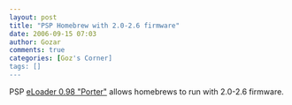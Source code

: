 ```yaml
---
layout: post
title: "PSP Homebrew with 2.0-2.6 firmware"
date: 2006-09-15 07:03
author: Gozar
comments: true
categories: [Goz's Corner]
tags: []
---
```

PSP <a href="http://www.qj.net/eLoader-0-98-Porter-2-0-Homebrew-for-PSP-without-GTA/pg/49/aid/64700">eLoader 0.98 "Porter"</a> allows homebrews to run with 2.0-2.6 firmware.
